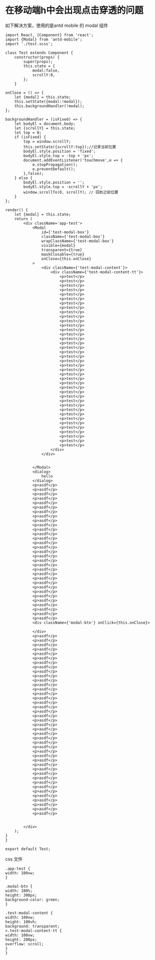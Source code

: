 # 在移动端h中会出现点击穿透的问题

如下解决方案，使用的是antd mobile 的 modal 组件

    import React, {Component} from 'react';
    import {Modal} from 'antd-mobile';
    import './test.scss';

    class Test extends Component {
        constructor(props) {
            super(props);
            this.state = {
                modal:false,
                scrollY:0,
            };
        }
    
    onClose = () => {
        let {modal} = this.state;
        this.setState({modal:!modal});
        this.backgroundHandler(!modal);
    };

    backgroundHandler = (isFixed) => {
        let bodyEl = document.body;
        let {scrollY} = this.state;
        let top = 0;
        if (isFixed) {
            top = window.scrollY;
            this.setState({scrollY:top});//记录当前位置
            bodyEl.style.position = 'fixed';
            bodyEl.style.top = -top + 'px';
            document.addEventListener('touchmove',e => {
                e.stopPropagation();
                e.preventDefault();
            },false);
        } else {
            bodyEl.style.position = '';
            bodyEl.style.top = -scrollY + 'px';
            window.scrollTo(0, scrollY); // 回到之前位置
        }
    };

    render() {
        let {modal} = this.state;
        return (
            <div className='app-test'>
                <Modal
                    id={'test-modal-box'}
                    className={'test-modal-box'}
                    wrapClassName={'test-modal-box'}
                    visible={modal}
                    transparent={true}
                    maskClosable={true}
                    onClose={this.onClose}
                >
                    <div className={'test-modal-content'}>
                        <div className={'test-modal-content-tt'}>
                            <p>test</p>
                            <p>test</p>
                            <p>test</p>
                            <p>test</p>
                            <p>test</p>
                            <p>test</p>
                            <p>test</p>
                            <p>test</p>
                            <p>test</p>
                            <p>test</p>
                            <p>test</p>
                            <p>test</p>
                            <p>test</p>
                            <p>test</p>
                            <p>test</p>
                            <p>test</p>
                            <p>test</p>
                            <p>test</p>
                            <p>test</p>
                            <p>test</p>
                            <p>test</p>
                            <p>test</p>
                            <p>test</p>
                            <p>test</p>
                            <p>test</p>
                            <p>test</p>
                            <p>test</p>
                            <p>test</p>
                            <p>test</p>
                            <p>test</p>
                            <p>test</p>
                            <p>test</p>
                            <p>test</p>
                            <p>test</p>
                            <p>test</p>
                            <p>test</p>
                            <p>test</p>
                            <p>test</p>
                            <p>test</p>
                        </div>
                    </div>


                </Modal>
                <dialog>
                    hello
                </dialog>
                <p>asdf</p>
                <p>asdf</p>
                <p>asdf</p>
                <p>asdf</p>
                <p>asdf</p>
                <p>asdf</p>
                <p>asdf</p>
                <p>asdf</p>
                <p>asdf</p>
                <p>asdf</p>
                <p>asdf</p>
                <p>asdf</p>
                <p>asdf</p>
                <p>asdf</p>
                <p>asdf</p>
                <p>asdf</p>
                <p>asdf</p>
                <p>asdf</p>
                <p>asdf</p>
                <p>asdf</p>
                <p>asdf</p>
                <p>asdf</p>
                <p>asdf</p>
                <p>asdf</p>
                <p>asdf</p>
                <p>asdf</p>
                <p>asdf</p>
                <p>asdf</p>
                <p>asdf</p>
                <p>asdf</p>
                <p>asdf</p>
                <div className={'modal-btn'} onClick={this.onClose}>

                </div>
                <p>asdf</p>
                <p>asdf</p>
                <p>asdf</p>
                <p>asdf</p>
                <p>asdf</p>
                <p>asdf</p>
                <p>asdf</p>
                <p>asdf</p>
                <p>asdf</p>
                <p>asdf</p>
                <p>asdf</p>
                <p>asdf</p>
                <p>asdf</p>
                <p>asdf</p>
                <p>asdf</p>
                <p>asdf</p>
                <p>asdf</p>
                <p>asdf</p>
                <p>asdf</p>
                <p>asdf</p>
                <p>asdf</p>
                <p>asdf</p>
                <p>asdf</p>
                <p>asdf</p>
                <p>asdf</p>
                <p>asdf</p>
                <p>asdf</p>
                <p>asdf</p>
                <p>asdf</p>
                <p>asdf</p>
                <p>asdf</p>
                <p>asdf</p>
                <p>asdf</p>
                <p>asdf</p>
                <p>asdf</p>
                <p>asdf</p>
                <p>asdf</p>
                <p>asdf</p>
                <p>asdf</p>
                <p>asdf</p>
                <p>asdf</p>


            </div>
        );
    }
    }

    export default Test;


css 文件

    .app-test {
    width: 100vw;
    }

    .modal-btn {
    width: 100%;
    height: 300px;
    background-color: green;
    }

    .test-modal-content {
    width: 100vw;
    height: 100vh;
    background: transparent;
    >.test-modal-content-tt {
    width: 100vw;
    height: 200px;
    overflow: scroll;
    }
    }
